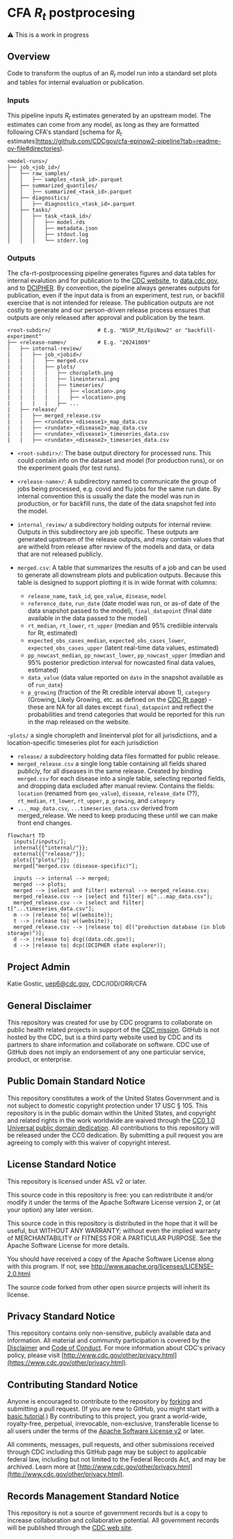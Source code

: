 # CFA $R_t$ postprocesing

⚠️ This is a work in progress

## Overview

Code to transform the ouptus of an $R_t$ model run into a standard set plots and
tables for internal evaluation or publication.

### Inputs
This pipeline inputs $R_t$ estimates generated by an upstream model.
The estimates can come from any model, as long as they are formatted following
CFA's standard [schema for $R_t$ estimates]https://github.com/CDCgov/cfa-epinow2-pipeline?tab=readme-ov-file#directories).

```
<model-runs>/
├── job_<job_id>/
│   ├── raw_samples/
│   │   ├── samples_<task_id>.parquet
│   ├── summarized_quantiles/
│   │   ├── summarized_<task_id>.parquet
│   ├── diagnostics/
│   │   ├── diagnostics_<task_id>.parquet
│   ├── tasks/
│   │   ├── task_<task_id>/
│   │   │   ├── model.rds
│   │   │   ├── metadata.json
│   │   │   ├── stdout.log
│   │   │   └── stderr.log
```

### Outputs
The cfa-rt-postprocessing pipeilne generates figures and data tables for
internal evalution and for publication to the [CDC website](), to
[data.cdc.gov](), and to [DCIPHER](). By convention, the pipeline always
generates outputs for publication, even if the input data is from an experiment,
test run, or backfill exercise that is not intended for release. The publication
outputs are not costly to generate and our person-driven release process ensures
that outputs are only released after approval and publication by the team.


```
<root-subdir>/               # E.g. "NSSP_Rt/EpiNow2" or "backfill-experiment"
├── <release-name>/          # E.g. "20241009"
│   ├── internal-review/
|   |   ├── job_<jobid>/
|   |   |   ├── merged.csv
|   |   |   ├── plots/
|   |   |   |   ├── choropleth.png
|   |   |   |   ├── lineinterval.png
|   |   |   |   ├── timeseries/
|   |   |   |   |   ├── <location>.png
|   |   |   |   |   ├── <location>.png
|   |   |   |   ├── ...
|   ├── release/
|   |   ├── merged_release.csv
|   |   ├── <rundate>_<disease1>_map_data.csv
|   |   ├── <rundate>_<disease2>_map_data.csv
|   |   ├── <rundate>_<disease1>_timeseries_data.csv
|   |   ├── <rundate>_<disease2>_timeseries_data.csv
```

- `<root-subdir>/`: The base output directory for processed runs. This could
contain info on the dataset and model (for production runs), or on the
experiment goals (for test runs).
- `<release-name>/`: A subdirectory named to communicate the group of jobs
being processed, e.g. covid and flu jobs for the same run date.
By internal convention this is usually the date the model was run in production,
or for backfill runs, the date of the data snapshot fed into the model.
- `internal_review/` a subdirectory holding outputs for internal review. Outputs
in this subdirectory are job specific. These outputs are generated upstream of
the release outputs, and may contain values that are witheld from release after
review of the models and data, or data that are not released publicly.
- `merged.csv`: A table that summarizes the results of a job and can
be used to generate all downstream plots and publication outputs. Because this
table is designed to support plotting it is in wide format with columns:

  - `release_name`, `task_id`, `geo_value`, `disease`, `model`
  - `reference_date`, `run_date` (date model was run, or as-of date of the data snapshot passed to the model), `final_datapoint` (final date available in the data passed to the model)
  - `rt_median`, `rt_lower`, `rt_upper` (median and 95% crediible intervals for Rt, estimated)
  - `expected_obs_cases_median`, `expected_obs_cases_lower`, `expected_obs_cases_upper` (latent real-time data values, estimated)
  - `pp_nowcast_median`, `pp_nowcast_lower`, `pp_nowcast_upper` (median and 95% posterior prediction interval for nowcasted final data values, estimated)
  - `data_value` (data value reported on `date` in the snapshot available as of `run_date`)
  - `p_growing` (fraction of the Rt credible interval above 1), `category` (Growing, Likely Growing, etc. as defined on the [CDC Rt page](https://www.cdc.gov/cfa-modeling-and-forecasting/rt-estimates/index.html)) - these are NA for all dates except `final_datapoint` and reflect the probabilities and trend categories that would be reported for this run in the map released on the website.

-`plots/` a single choropleth and lineinterval plot for all jurisdictions, and a
location-specific timeseries plot for each jurisdiction
- `release/` a subdirectory holding data files formatted for public release.
- `merged_release.csv` a single long table containing all fields shared
publicly, for all diseases in the same release. Created by binding `merged.csv`
for each disease into a single table, selecting reported fields, and dropping
data excluded after manual review. Contains the fields:  `location` (renamed from `geo_value`), `disease`, `release_date` (??), `rt_median`, `rt_lower`, `rt_upper`, `p_growing`, and `category`
- `..._map_data.csv`, `...timeseries_data.csv` derived from merged_release. We
need to keep producing these until we can make front end changes.

```mermaid
flowchart TD
  inputs[/inputs/];
  internal{{"internal/"}};
  external{{"release/"}};
  plots{{"plots/"}};
  merged["merged.csv (disease-specific)"];

  inputs --> internal --> merged;
  merged --> plots;
  merged --> |select and filter| external --> merged_release.csv;
  merged_release.csv --> |select and filter| m["...map_data.csv"];
  merged_release.csv --> |select and filter| t["...timeseries_data.csv"];
  m --> |release to| w((website));
  t --> |release to| w((website));
  merged_release.csv --> |release to| d[("production database (in blob storage)")];
  d --> |release to| dcg((data.cdc.gov));
  d --> |release to| dcp((DCIPHER state explorer));
```

## Project Admin

Katie Gostic, uep6@cdc.gov, CDC/IOD/ORR/CFA

## General Disclaimer
This repository was created for use by CDC programs to collaborate on public health related projects in support of the [CDC mission](https://www.cdc.gov/about/organization/mission.htm).  GitHub is not hosted by the CDC, but is a third party website used by CDC and its partners to share information and collaborate on software. CDC use of GitHub does not imply an endorsement of any one particular service, product, or enterprise.

## Public Domain Standard Notice
This repository constitutes a work of the United States Government and is not
subject to domestic copyright protection under 17 USC § 105. This repository is in
the public domain within the United States, and copyright and related rights in
the work worldwide are waived through the [CC0 1.0 Universal public domain dedication](https://creativecommons.org/publicdomain/zero/1.0/).
All contributions to this repository will be released under the CC0 dedication. By
submitting a pull request you are agreeing to comply with this waiver of
copyright interest.

## License Standard Notice
This repository is licensed under ASL v2 or later.

This source code in this repository is free: you can redistribute it and/or modify it under
the terms of the Apache Software License version 2, or (at your option) any
later version.

This source code in this repository is distributed in the hope that it will be useful, but WITHOUT ANY
WARRANTY; without even the implied warranty of MERCHANTABILITY or FITNESS FOR A
PARTICULAR PURPOSE. See the Apache Software License for more details.

You should have received a copy of the Apache Software License along with this
program. If not, see http://www.apache.org/licenses/LICENSE-2.0.html

The source code forked from other open source projects will inherit its license.

## Privacy Standard Notice
This repository contains only non-sensitive, publicly available data and
information. All material and community participation is covered by the
[Disclaimer](https://github.com/CDCgov/template/blob/master/DISCLAIMER.md)
and [Code of Conduct](https://github.com/CDCgov/template/blob/master/code-of-conduct.md).
For more information about CDC's privacy policy, please visit [http://www.cdc.gov/other/privacy.html](https://www.cdc.gov/other/privacy.html).

## Contributing Standard Notice
Anyone is encouraged to contribute to the repository by [forking](https://help.github.com/articles/fork-a-repo)
and submitting a pull request. (If you are new to GitHub, you might start with a
[basic tutorial](https://help.github.com/articles/set-up-git).) By contributing
to this project, you grant a world-wide, royalty-free, perpetual, irrevocable,
non-exclusive, transferable license to all users under the terms of the
[Apache Software License v2](http://www.apache.org/licenses/LICENSE-2.0.html) or
later.

All comments, messages, pull requests, and other submissions received through
CDC including this GitHub page may be subject to applicable federal law, including but not limited to the Federal Records Act, and may be archived. Learn more at [http://www.cdc.gov/other/privacy.html](http://www.cdc.gov/other/privacy.html).

## Records Management Standard Notice
This repository is not a source of government records but is a copy to increase
collaboration and collaborative potential. All government records will be
published through the [CDC web site](http://www.cdc.gov).
